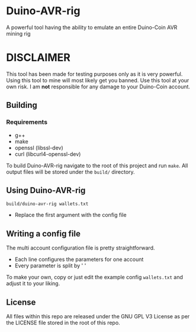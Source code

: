 # Duino-AVR-rig
A powerful tool having the ability to emulate an entire Duino-Coin AVR mining rig
# DISCLAIMER
This tool has been made for testing purposes only as it is very powerful. Using this tool to mine will most likely get you banned. Use this tool at your own risk. I am **not** responsible for any damage to your Duino-Coin account.
## Building
### Requirements
* g++
* make
* openssl (libssl-dev)
* curl (libcurl4-openssl-dev)

To build Duino-AVR-rig navigate to the root of this project and run `make`. All output files will be stored under the `build/` directory.


## Using Duino-AVR-rig
`build/duino-avr-rig wallets.txt`

* Replace the first argument with the config file

## Writing a config file
The multi account configuration file is pretty straightforward. 

* Each line configures the parameters for one account
* Every parameter is split by ' '

To make your own, copy or just edit the example config `wallets.txt` and adjust it to your liking.

## License
All files within this repo are released under the GNU GPL V3 License as per the LICENSE file stored in the root of this repo.
